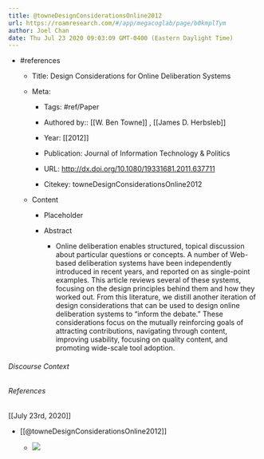 ```yaml
---
title: @towneDesignConsiderationsOnline2012
url: https://roamresearch.com/#/app/megacoglab/page/b0kmplTym
author: Joel Chan
date: Thu Jul 23 2020 09:03:09 GMT-0400 (Eastern Daylight Time)
---
```


- #references

    - Title: Design Considerations for Online Deliberation Systems

    - Meta:

        - Tags: #ref/Paper

        - Authored by::  [[W. Ben Towne]] ,  [[James D. Herbsleb]]

        - Year: [[2012]]

        - Publication: Journal of Information Technology \& Politics

        - URL: http://dx.doi.org/10.1080/19331681.2011.637711

        - Citekey: towneDesignConsiderationsOnline2012

    - Content

        - Placeholder

        - Abstract

            - Online deliberation enables structured, topical discussion about particular questions or concepts. A number of Web-based deliberation systems have been independently introduced in recent years, and reported on as single-point examples. This article reviews several of these systems, focusing on the design principles behind them and how they worked out. From this literature, we distill another iteration of design considerations that can be used to design online deliberation systems to “inform the debate.” These considerations focus on the mutually reinforcing goals of attracting contributions, navigating through content, improving usability, focusing on quality content, and promoting wide-scale tool adoption.

###### Discourse Context



###### References

[[July 23rd, 2020]]

- [[@towneDesignConsiderationsOnline2012]]

    - ![](https://firebasestorage.googleapis.com/v0/b/firescript-577a2.appspot.com/o/imgs%2Fapp%2Fmegacoglab%2F2QFPkKYeFP.png?alt=media&token=545d978c-564b-47a3-ada7-ee790f57008c)
